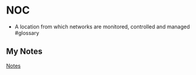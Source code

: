 # NOC
- A location from which networks are monitored, controlled and managed  #glossary 
## My Notes
[Notes](mynotes/noc-notes.md)
